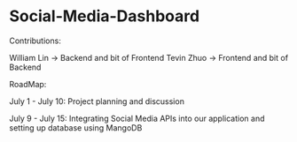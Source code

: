 # Social-Media-Dashboard

Contributions:

William Lin -> Backend and bit of Frontend
Tevin Zhuo -> Frontend and bit of Backend

RoadMap: 

July 1 - July 10: Project planning and discussion

July 9 - July 15: Integrating Social Media APIs into our application and setting up database using MangoDB
